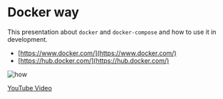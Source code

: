 # Docker way
This presentation about `docker` and `docker-compose` and how to use it in development.
- [https://www.docker.com/](https://www.docker.com/)
- [https://hub.docker.com/](https://hub.docker.com/)

![how](./docker.way.compiled.gif)

[YouTube Video](https://youtu.be/J1-jeususwI)
